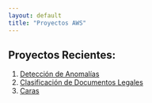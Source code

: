 ```yaml
---
layout: default
title: "Proyectos AWS"
---
```


## Proyectos Recientes:
1. [Detección de Anomalías](proyecto1.md)
2. [Clasificación de Documentos Legales](proyecto2.md)
3. [Caras](proyecto3.md)

